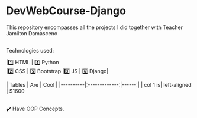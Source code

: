 # DevWebCourse-Django
This repository encompasses all the projects I did together with Teacher Jamilton Damasceno
##
Technologies used:  

|1️⃣ HTML |    4️⃣ Python  
|2️⃣ CSS   |   5️⃣ Bootstrap 
|3️⃣ JS  |   6️⃣ Django|  

| Tables | Are | Cool | |----------|:-------------:|------:| | col 1 is| left-aligned | $1600 
##
✔️ Have OOP Concepts.

